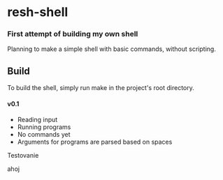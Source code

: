 # resh-shell
### First attempt of building my own shell

Planning to make a simple shell with basic commands, without scripting.

## Build
To build the shell, simply run make in the project's root directory.

#### v0.1

- Reading input
- Running programs
- No commands yet
- Arguments for programs are parsed based on spaces

Testovanie

ahoj